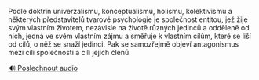 
Podle doktrín univerzalismu, konceptualismu, holismu, kolektivismu a některých představitelů tvarové psychologie je společnost entitou, jež žije svým vlastním životem, nezávisle na životě různých jedinců a odděleně od nich, jedná ve svém vlastním zájmu a směřuje k vlastním cílům, které se liší od cílů, o něž se snaží jedinci. Pak se samozřejmě objeví antagonismus mezi cíli společnosti a cíli jejích členů.

[🔊 Poslechnout audio](/data/7-paragraphs/audio/chapter_35/para_006-Podle-doktrn-univerzalismu-konceptualismu-holis.mp3)
